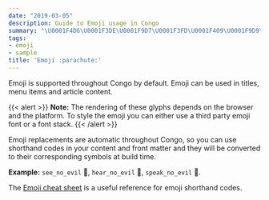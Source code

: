 ```yaml
---
date: "2019-03-05"
description: Guide to Emoji usage in Congo
summary: "\U0001F4D6\U0001F3DE️\U0001F9D7\U0001F3FD\U0001F409\U0001F9D9\U0001F3FD‍♂️\U0001F9DA\U0001F3FD\U0001F478"
tags:
- emoji
- sample
title: 'Emoji :parachute:'
---
```


Emoji is supported throughout Congo by default. Emoji can be used in titles, menu items and article content.

{{< alert >}}
**Note:** The rendering of these glyphs depends on the browser and the platform. To style the emoji you can either use a third party emoji font or a font stack.
{{< /alert >}}

Emoji replacements are automatic throughout Congo, so you can use shorthand codes in your content and front matter and they will be converted to their corresponding symbols at build time.

**Example:** `see_no_evil` :see_no_evil:, `hear_no_evil` :hear_no_evil:, `speak_no_evil` :speak_no_evil:.

The [Emoji cheat sheet](http://www.emoji-cheat-sheet.com/) is a useful reference for emoji shorthand codes.
